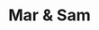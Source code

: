 ---
title: "Mar & Sam"
url: /ciudad-satelite/mar-und-sam-calle-hermano-e-morales/
shop: Kosmetik
---